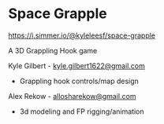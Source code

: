 # Space Grapple
https://i.simmer.io/@kyleleesf/space-grapple

A 3D Grappling Hook game

Kyle Gilbert - kyle.gilbert1622@gmail.com
- Grappling hook controls/map design

Alex Rekow - allosharekow@gmail.com
- 3d modeling and FP rigging/animation
